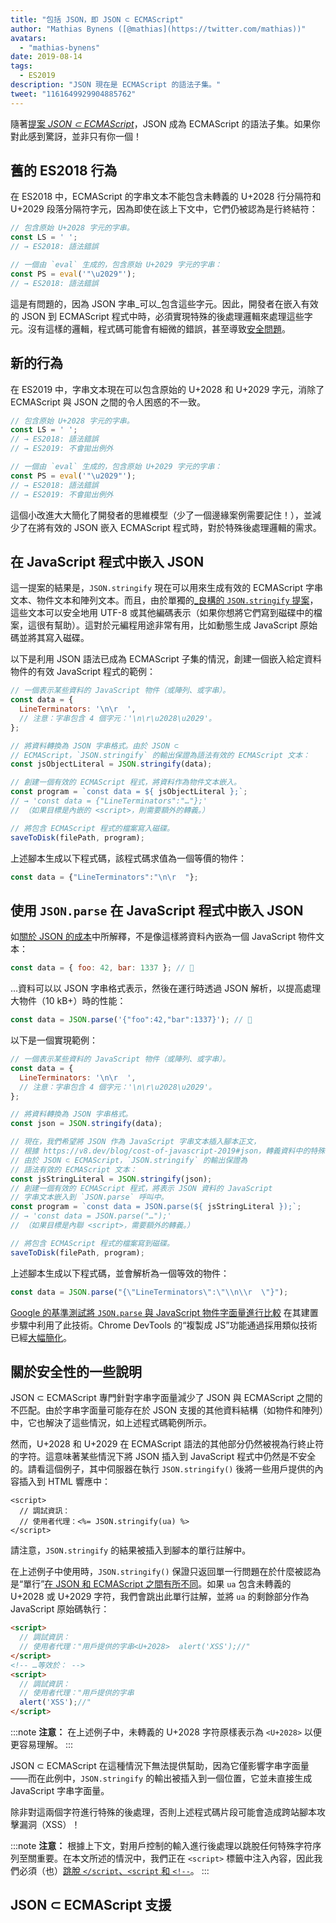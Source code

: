 ```yaml
---
title: "包括 JSON，即 JSON ⊂ ECMAScript"
author: "Mathias Bynens ([@mathias](https://twitter.com/mathias))"
avatars: 
  - "mathias-bynens"
date: 2019-08-14
tags: 
  - ES2019
description: "JSON 現在是 ECMAScript 的語法子集。"
tweet: "1161649929904885762"
---
```

隨著[提案 _JSON ⊂ ECMAScript_](https://github.com/tc39/proposal-json-superset)，JSON 成為 ECMAScript 的語法子集。如果你對此感到驚訝，並非只有你一個！

## 舊的 ES2018 行為

在 ES2018 中，ECMAScript 的字串文本不能包含未轉義的 U+2028 行分隔符和 U+2029 段落分隔符字元，因為即使在該上下文中，它們仍被認為是行終結符：

```js
// 包含原始 U+2028 字元的字串。
const LS = ' ';
// → ES2018: 語法錯誤

// 一個由 `eval` 生成的，包含原始 U+2029 字元的字串：
const PS = eval('"\u2029"');
// → ES2018: 語法錯誤
```

這是有問題的，因為 JSON 字串_可以_包含這些字元。因此，開發者在嵌入有效的 JSON 到 ECMAScript 程式中時，必須實現特殊的後處理邏輯來處理這些字元。沒有這樣的邏輯，程式碼可能會有細微的錯誤，甚至導致[安全問題](#security)。

<!--truncate-->
## 新的行為

在 ES2019 中，字串文本現在可以包含原始的 U+2028 和 U+2029 字元，消除了 ECMAScript 與 JSON 之間的令人困惑的不一致。

```js
// 包含原始 U+2028 字元的字串。
const LS = ' ';
// → ES2018: 語法錯誤
// → ES2019: 不會拋出例外

// 一個由 `eval` 生成的，包含原始 U+2029 字元的字串：
const PS = eval('"\u2029"');
// → ES2018: 語法錯誤
// → ES2019: 不會拋出例外
```

這個小改進大大簡化了開發者的思維模型（少了一個邊緣案例需要記住！），並減少了在將有效的 JSON 嵌入 ECMAScript 程式時，對於特殊後處理邏輯的需求。

## 在 JavaScript 程式中嵌入 JSON

這一提案的結果是，`JSON.stringify` 現在可以用來生成有效的 ECMAScript 字串文本、物件文本和陣列文本。而且，由於單獨的[_良構的 `JSON.stringify` 提案](/features/well-formed-json-stringify)，這些文本可以安全地用 UTF-8 或其他編碼表示（如果你想將它們寫到磁碟中的檔案，這很有幫助）。這對於元編程用途非常有用，比如動態生成 JavaScript 原始碼並將其寫入磁碟。

以下是利用 JSON 語法已成為 ECMAScript 子集的情況，創建一個嵌入給定資料物件的有效 JavaScript 程式的範例：

```js
// 一個表示某些資料的 JavaScript 物件（或陣列、或字串）。
const data = {
  LineTerminators: '\n\r  ',
  // 注意：字串包含 4 個字元：'\n\r\u2028\u2029'。
};

// 將資料轉換為 JSON 字串格式。由於 JSON ⊂
// ECMAScript，`JSON.stringify` 的輸出保證為語法有效的 ECMAScript 文本：
const jsObjectLiteral = JSON.stringify(data);

// 創建一個有效的 ECMAScript 程式，將資料作為物件文本嵌入。
const program = `const data = ${ jsObjectLiteral };`;
// → 'const data = {"LineTerminators":"…"};'
// （如果目標是內嵌的 <script>，則需要額外的轉義。）

// 將包含 ECMAScript 程式的檔案寫入磁碟。
saveToDisk(filePath, program);
```

上述腳本生成以下程式碼，該程式碼求值為一個等價的物件：

```js
const data = {"LineTerminators":"\n\r  "};
```

## 使用 `JSON.parse` 在 JavaScript 程式中嵌入 JSON

如[關於 JSON 的成本](/blog/cost-of-javascript-2019#json)中所解釋，不是像這樣將資料內嵌為一個 JavaScript 物件文本：

```js
const data = { foo: 42, bar: 1337 }; // 🐌
```

…資料可以以 JSON 字串格式表示，然後在運行時透過 JSON 解析，以提高處理大物件（10 kB+）時的性能：

```js
const data = JSON.parse('{"foo":42,"bar":1337}'); // 🚀
```

以下是一個實現範例：

```js
// 一個表示某些資料的 JavaScript 物件（或陣列、或字串）。
const data = {
  LineTerminators: '\n\r  ',
  // 注意：字串包含 4 個字元：'\n\r\u2028\u2029'。
};

// 將資料轉換為 JSON 字串格式。
const json = JSON.stringify(data);

// 現在，我們希望將 JSON 作為 JavaScript 字串文本插入腳本正文，
// 根據 https://v8.dev/blog/cost-of-javascript-2019#json，轉義資料中的特殊字元如 `"`。
// 由於 JSON ⊂ ECMAScript，`JSON.stringify` 的輸出保證為
// 語法有效的 ECMAScript 文本：
const jsStringLiteral = JSON.stringify(json);
// 創建一個有效的 ECMAScript 程式，將表示 JSON 資料的 JavaScript
// 字串文本嵌入到 `JSON.parse` 呼叫中。
const program = `const data = JSON.parse(${ jsStringLiteral });`;
// → 'const data = JSON.parse("…");'
// （如果目標是內聯 <script>，需要額外的轉義。）

// 將包含 ECMAScript 程式的檔案寫到磁碟。
saveToDisk(filePath, program);
```

上述腳本生成以下程式碼，並會解析為一個等效的物件：

```js
const data = JSON.parse("{\"LineTerminators\":\"\\n\\r  \"}");
```

[Google 的基準測試將 `JSON.parse` 與 JavaScript 物件字面量進行比較](https://github.com/GoogleChromeLabs/json-parse-benchmark) 在其建置步驟中利用了此技術。Chrome DevTools 的“複製成 JS”功能通過採用類似技術已經[大幅簡化](https://chromium-review.googlesource.com/c/chromium/src/+/1464719/9/third_party/blink/renderer/devtools/front_end/elements/DOMPath.js)。

## 關於安全性的一些說明

JSON ⊂ ECMAScript 專門針對字串字面量減少了 JSON 與 ECMAScript 之間的不匹配。由於字串字面量可能存在於 JSON 支援的其他資料結構（如物件和陣列）中，它也解決了這些情況，如上述程式碼範例所示。

然而，U+2028 和 U+2029 在 ECMAScript 語法的其他部分仍然被視為行終止符的字符。這意味著某些情況下將 JSON 插入到 JavaScript 程式中仍然是不安全的。請看這個例子，其中伺服器在執行 `JSON.stringify()` 後將一些用戶提供的內容插入到 HTML 響應中：

```ejs
<script>
  // 調試資訊：
  // 使用者代理：<%= JSON.stringify(ua) %>
</script>
```

請注意，`JSON.stringify` 的結果被插入到腳本的單行註解中。

在上述例子中使用時，`JSON.stringify()` 保證只返回單一行問題在於什麼被認為是“單行”[在 JSON 和 ECMAScript 之間有所不同](https://speakerdeck.com/mathiasbynens/hacking-with-unicode?slide=136)。如果 `ua` 包含未轉義的 U+2028 或 U+2029 字符，我們會跳出此單行註解，並將 `ua` 的剩餘部分作為 JavaScript 原始碼執行：

```html
<script>
  // 調試資訊：
  // 使用者代理："用戶提供的字串<U+2028>  alert('XSS');//"
</script>
<!-- …等效於： -->
<script>
  // 調試資訊：
  // 使用者代理："用戶提供的字串
  alert('XSS');//"
</script>
```

:::note
**注意：** 在上述例子中，未轉義的 U+2028 字符原樣表示為 `<U+2028>` 以便更容易理解。
:::

JSON ⊂ ECMAScript 在這種情況下無法提供幫助，因為它僅影響字串字面量——而在此例中，`JSON.stringify` 的輸出被插入到一個位置，它並未直接生成 JavaScript 字串字面量。

除非對這兩個字符進行特殊的後處理，否則上述程式碼片段可能會造成跨站腳本攻擊漏洞（XSS）！

:::note
**注意：** 根據上下文，對用戶控制的輸入進行後處理以跳脫任何特殊字符序列至關重要。在本文所述的情況中，我們正在 `<script>` 標籤中注入內容，因此我們必須（也）[跳脫 `</script`、`<script` 和 `<!-​-`](https://mathiasbynens.be/notes/etago#recommendations)。
:::

## JSON ⊂ ECMAScript 支援

<feature-support chrome="66 /blog/v8-release-66#json-ecmascript"
                 firefox="yes"
                 safari="yes"
                 nodejs="10"
                 babel="yes https://github.com/babel/babel/tree/master/packages/babel-plugin-proposal-json-strings"></feature-support>
